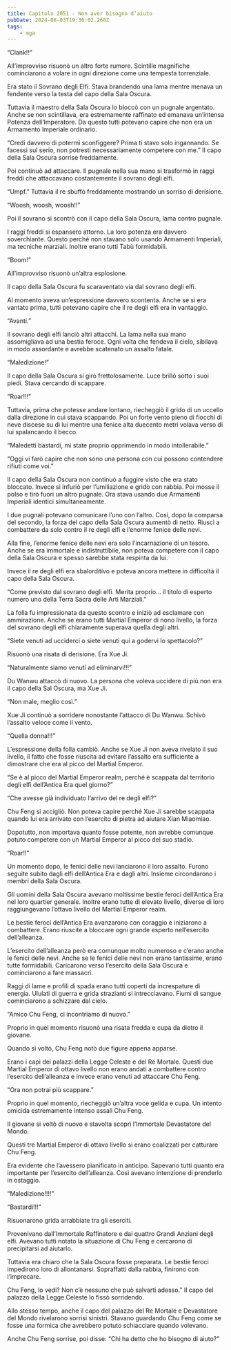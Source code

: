 ```yaml
---
title: Capitolo 2051 - Non aver bisogno d’aiuto
pubDate: 2024-08-03T19:36:02.268Z
tags:
    - mga
---
```



“Clank!!”

All’improvviso risuonò un altro forte rumore. Scintille magnifiche cominciarono a volare in ogni direzione come una tempesta torrenziale.

Era stato il Sovrano degli Elfi. Stava brandendo una lama mentre menava un fendente verso la testa del capo della Sala Oscura.

Tuttavia il maestro della Sala Oscura lo bloccò con un pugnale argentato. Anche se non scintillava, era estremamente raffinato ed emanava un’intensa Potenza dell’Imperatore. Da questo tutti potevano capire che non era un Armamento Imperiale ordinario.

“Credi davvero di potermi sconfiggere? Prima ti stavo solo ingannando. Se facessi sul serio, non potresti necessariamente competere con me.” Il capo della Sala Oscura sorrise freddamente.

Poi continuò ad attaccare. Il pugnale nella sua mano si trasformò in raggi freddi che attaccavano costantemente il sovrano degli elfi.

“Umpf.” Tuttavia il re sbuffò freddamente mostrando un sorriso di derisione.

“Woosh, woosh, woosh!!”

Poi il sovrano si scontrò con il capo della Sala Oscura, lama contro pugnale.

I raggi freddi si espansero attorno. La loro potenza era davvero soverchiante. Questo perché non stavano solo usando Armamenti Imperiali, ma tecniche marziali. Inoltre erano tutti Tabù formidabili.

“Boom!”

All’improvviso risuonò un’altra esplosione.

Il capo della Sala Oscura fu scaraventato via dal sovrano degli elfi.

Al momento aveva un’espressione davvero scontenta. Anche se si era vantato prima, tutti potevano capire che il re degli elfi era in vantaggio.

“Avanti.”

Il sovrano degli elfi lanciò altri attacchi. La lama nella sua mano assomigliava ad una bestia feroce. Ogni volta che fendeva il cielo, sibilava in modo assordante e avrebbe scatenato un assalto fatale.

“Maledizione!”

Il capo della Sala Oscura si girò frettolosamente. Luce brillò sotto i suoi piedi. Stava cercando di scappare.

“Roar!!!”

Tuttavia, prima che potesse andare lontano, riecheggiò il grido di un uccello dalla direzione in cui stava scappando. Poi un forte vento pieno di fiocchi di neve discese su di lui mentre una fenice alta duecento metri volava verso di lui spalancando il becco.

“Maledetti bastardi, mi state proprio opprimendo in modo intollerabile.”

“Oggi vi farò capire che non sono una persona con cui possono contendere rifiuti come voi.”

Il capo della Sala Oscura non continuò a fuggire visto che era stato bloccato. Invece si infuriò per l’umiliazione e gridò con rabbia. Poi mosse il polso e tirò fuori un altro pugnale. Ora stava usando due Armamenti Imperiali identici simultaneamente.

I due pugnali potevano comunicare l’uno con l’altro. Così, dopo la comparsa del secondo, la forza del capo della Sala Oscura aumentò di netto. Riuscì a combattere da solo contro il re degli elfi e l’enorme fenice delle nevi.

Alla fine, l’enorme fenice delle nevi era solo l’incarnazione di un tesoro. Anche se era immortale e indistruttibile, non poteva competere con il capo della Sala Oscura e spesso sarebbe stata respinta da lui.

Invece il re degli elfi era sbalorditivo e poteva ancora mettere in difficoltà il capo della Sala Oscura.

“Come previsto dal sovrano degli elfi. Merita proprio… il titolo di esperto numero uno della Terra Sacra delle Arti Marziali.”

La folla fu impressionata da questo scontro e iniziò ad esclamare con ammirazione. Anche se erano tutti Martial Emperor di nono livello, la forza del sovrano degli elfi chiaramente superava quella degli altri.

“Siete venuti ad ucciderci o siete venuti qui a godervi lo spettacolo?”

Risuonò una risata di derisione. Era Xue Ji.

“Naturalmente siamo venuti ad eliminarvi!!!”

Du Wanwu attaccò di nuovo. La persona che voleva uccidere di più non era il capo della Sal Oscura, ma Xue Ji.

“Non male, meglio così.”

Xue Ji continuò a sorridere nonostante l’attacco di Du Wanwu. Schivò l’assalto veloce come il vento.

“Quella donna!!!”

L’espressione della folla cambiò. Anche se Xue Ji non aveva rivelato il suo livello, il fatto che fosse riuscita ad evitare l’assalto era sufficiente a dimostrare che era al picco del Martial Emperor.

“Se è al picco del Martial Emperor realm, perché è scappata dal territorio degli elfi dell’Antica Era quel giorno?”

“Che avesse già individuato l’arrivo del re degli elfi?”

Chu Feng si accigliò. Non poteva capire perché Xue Ji sarebbe scappata quando lui era arrivato con l’esercito di pietra ad aiutare Xian Miaomiao.

Dopotutto, non importava quanto fosse potente, non avrebbe comunque potuto competere con un Martial Emperor al picco del suo stadio.

“Roar!!”

Un momento dopo, le fenici delle nevi lanciarono il loro assalto. Furono seguite subito dagli elfi dell’Antica Era e dagli altri. Insieme circondarono i membri della Sala Oscura.

Gli uomini della Sala Oscura avevano moltissime bestie feroci dell’Antica Era nel loro quartier generale. Inoltre erano tutte di elevato livello, diverse di loro raggiungevano l’ottavo livello del Martial Emperor realm.

Le bestie feroci dell’Antica Era avanzarono con coraggio e iniziarono a combattere. Erano riuscite a bloccare ogni grande esperto nell’esercito dell’alleanza.

L’esercito dell’alleanza però era comunque molto numeroso e c’erano anche le fenici delle nevi. Anche se le fenici delle nevi non erano tantissime, erano tutte formidabili. Caricarono verso l’esercito della Sala Oscura e cominciarono a fare massacri.

Raggi di lame e profili di spada erano tutti coperti da increspature di energia. Ululati di guerra e grida strazianti si intrecciavano. Fiumi di sangue cominciarono a schizzare dal cielo.

“Amico Chu Feng, ci incontriamo di nuovo.”

Proprio in quel momento risuonò una risata fredda e cupa da dietro il giovane.

Quando si voltò, Chu Feng notò due figure appena apparse.

Erano i capi dei palazzi della Legge Celeste e del Re Mortale. Questi due Martial Emperor di ottavo livello non erano andati a combattere contro l’esercito dell’alleanza e invece erano venuti ad attaccare Chu Feng.

“Ora non potrai più scappare.”

Proprio in quel momento, riecheggiò un’altra voce gelida e cupa. Un intento omicida estremamente intenso assalì Chu Feng.

Il giovane si voltò di nuovo e stavolta scoprì l’Immortale Devastatore del Mondo.

Questi tre Martial Emperor di ottavo livello si erano coalizzati per catturare Chu Feng.

Era evidente che l’avessero pianificato in anticipo. Sapevano tutti quanto era importante per l’esercito dell’alleanza. Così avevano intenzione di prenderlo in ostaggio.

“Maledizione!!!!”

“Bastardi!!!”

Risuonarono grida arrabbiate tra gli eserciti.

Provenivano dall’Immortale Raffinatore e dai quattro Grandi Anziani degli elfi. Avevano tutti notato la situazione di Chu Feng e cercarono di precipitarsi ad aiutarlo.

Tuttavia era chiaro che la Sala Oscura fosse preparata. Le bestie feroci impedirono loro di allontanarsi. Sopraffatti dalla rabbia, finirono con l’imprecare.

Chu Feng, lo vedi? Non c’è nessuno che può salvarti adesso.” Il capo del palazzo della Legge Celeste lo fissò sorridendo.

Allo stesso tempo, anche il capo del palazzo del Re Mortale e Devastatore del Mondo rivelarono sorrisi sinistri. Stavano guardando Chu Feng come se fosse una formica che avrebbero potuto schiacciare quando volevano.

Anche Chu Feng sorrise, poi disse: “Chi ha detto che ho bisogno di aiuto?”



